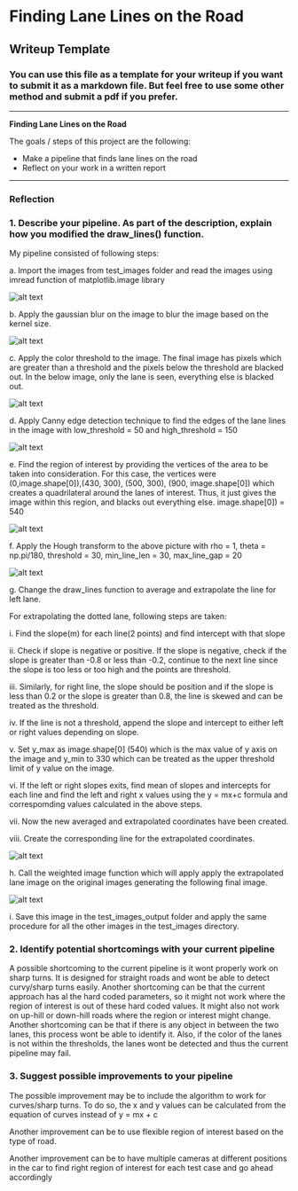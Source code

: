 
# **Finding Lane Lines on the Road** 

## Writeup Template

### You can use this file as a template for your writeup if you want to submit it as a markdown file. But feel free to use some other method and submit a pdf if you prefer.

---

**Finding Lane Lines on the Road**

The goals / steps of this project are the following:
* Make a pipeline that finds lane lines on the road
* Reflect on your work in a written report


[//]: # (Image References)

[image1]: ./examples/import.jpg "Import"
[image2]: ./examples/gaussian.jpg "Gaussian"
[image3]: ./examples/color_threshold.jpg "Color Threshold"
[image4]: ./examples/canny.jpg "Canny"
[image5]: ./examples/region_of_interest.jpg "Region of Interest"
[image6]: ./examples/hough_transform.jpg "Hough Transform"
[image7]: ./examples/draw_lines.jpg "Draw Lines"
[image8]: ./examples/final.jpg "Final"



---

### Reflection

### 1. Describe your pipeline. As part of the description, explain how you modified the draw_lines() function.

My pipeline consisted of following steps:

a. Import the images from test_images folder and read the images using imread function of matplotlib.image library

![alt text][image1]

b. Apply the gaussian blur on the image to blur the image based on the kernel size. 

![alt text][image2]

c. Apply the color threshold to the image. The final image has pixels which are greater than a threshold and the pixels below the threshold are blacked out. In the below image, only the lane is seen, everything else is blacked out.

![alt text][image3]

d. Apply Canny edge detection technique to find the edges of the lane lines in the image with low_threshold = 50 and high_threshold = 150

![alt text][image4]

e. Find the region of interest by providing the vertices of the area to be taken into consideration. For this case, the vertices were (0,image.shape[0]),(430, 300), (500, 300), (900, image.shape[0]) which creates a quadrilateral around the lanes of interest. Thus, it just gives the image within this region, and blacks out everything else. 
image.shape[0]) = 540

![alt text][image5]

f. Apply the Hough transform to the above picture with rho = 1, theta = np.pi/180, threshold = 30, min_line_len = 30, max_line_gap = 20

![alt text][image6]

g. Change the draw_lines function to average and extrapolate the line for left lane. 

For extrapolating the dotted lane, following steps are taken: 

i. Find the slope(m) for each line(2 points) and find intercept with that slope

ii. Check if slope is negative or positive. If the slope is negative, check if the slope is greater than -0.8 or less than -0.2, continue to the next line since the slope is too less or too high and the points are threshold.

iii. Similarly, for right line, the slope should be position and if the slope is less than 0.2 or the slope is greater than 0.8, the line is skewed and can be treated as the threshold.

iv. If the line is not a threshold, append the slope and intercept to either left or right values depending on slope.

v. Set y_max as image.shape[0] (540) which is the max value of y axis on the image and y_min to 330 which can be treated as the upper threshold limit of y value on the image.

vi. If the left or right slopes exits, find mean of slopes and intercepts for each line and find the left and right x values using the y = mx+c formula and correspomding values calculated in the above steps.

vii. Now the new averaged and extrapolated coordinates have been created.

viii. Create the corresponding line for the extrapolated coordinates.

![alt text][image7]

h. Call the weighted image function which will apply apply the extrapolated lane image on the original images generating the following final image.

![alt text][image8]

i. Save this image in the test_images_output folder and apply the same procedure for all the other images in the test_images directory.

### 2. Identify potential shortcomings with your current pipeline

A possible shortcoming to the current pipeline is it wont properly work on sharp turns. It is designed for straight roads and wont be able to detect curvy/sharp turns easily.
Another shortcoming can be that the current approach has al the hard coded parameters, so it might not work where the region of interest is out of these hard coded values. It might also not work on up-hill or down-hill roads where the region or interest might change. 
Another shortcoming can be that if there is any object in between the two lanes, this process wont be able to identify it. 
Also, if the color of the lanes is not within the thresholds, the lanes wont be detected and thus the current pipeline may fail.


### 3. Suggest possible improvements to your pipeline

The possible improvement may be to include the algorithm to work for curves/sharp turns. To do so, the x and y values can be calculated from the equation of curves instead of y = mx + c

Another improvement can be to use flexible region of interest based on the type of road.

Another improvement can be to have multiple cameras at different positions in the car to find right region of interest for each test case and go ahead accordingly

